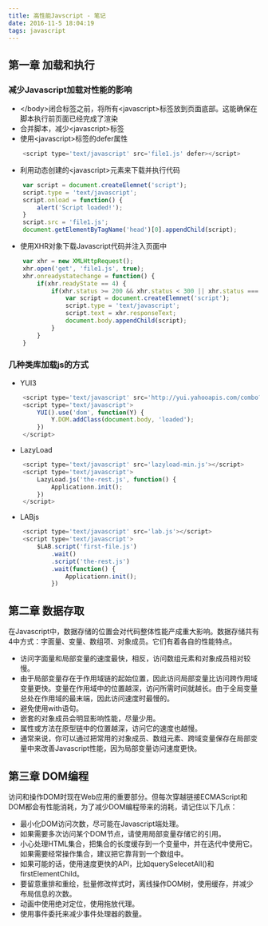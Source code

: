```yaml
---
title: 高性能Javscript - 笔记
date: 2016-11-5 18:04:19
tags: javascript
---
```


## 第一章 加载和执行

### 减少Javascript加载对性能的影响

- &lt;/body>闭合标签之前，将所有&lt;javascript>标签放到页面底部。这能确保在脚本执行前页面已经完成了渲染
- 合并脚本，减少&lt;javascript>标签
- 使用&lt;javascript>标签的defer属性
```javascript
    <script type='text/javascript' src='file1.js' defer></script>
```

<!--more-->

- 利用动态创建的&lt;javascript>元素来下载并执行代码
```javascript
    var script = document.createElemnet('script');
    script.type = 'text/javascript';
    script.onload = function() {
        alert('Script loaded!');
    }
    script.src = 'file1.js';
    document.getElementByTagName('head')[0].appendChild(script);
```
- 使用XHR对象下载Javascript代码并注入页面中
```javascript
    var xhr = new XMLHttpRequest();
    xhr.open('get', 'file1.js', true);
    xhr.onreadystatechange = function() {
        if(xhr.readyState == 4) {
            if(xhr.status >= 200 && xhr.status < 300 || xhr.status === 304) {
                var script = document.createElemnet('script');
                script.type = 'text/javascript';
                script.text = xhr.responseText;
                document.body.appendChild(script);
            }
        }
    }
```

### 几种类库加载js的方式
- YUI3
```javascript
    <script type='text/javascript' src='http://yui.yahooapis.com/combo?3.0.0/build/yui/yui-min.js'></script>
    <script type='text/javascript'>
        YUI().use('dom', function(Y) {
            Y.DOM.addClass(document.body, 'loaded');
        })
    </script>
```
- LazyLoad
```javascript
    <script type='text/javascript' src='lazyload-min.js'></script>
    <script type='text/javascript'>
        LazyLoad.js('the-rest.js', function() {
            Applicationn.init();
        })
    </script>
```
- LABjs
```javascript
    <script type='text/javascript' src='lab.js'></script>
    <script type='text/javascript'> 
        $LAB.script('first-file.js')
            .wait()
            .script('the-rest.js')
            .wait(function() {
                Applicationn.init();
            })
```

## 第二章 数据存取

在Javascript中，数据存储的位置会对代码整体性能产成重大影响。数据存储共有4中方式：字面量、变量、数组项、对象成员。它们有着各自的性能特点。


- 访问字面量和局部变量的速度最快，相反，访问数组元素和对象成员相对较慢。
- 由于局部变量存在于作用域链的起始位置，因此访问局部变量比访问跨作用域变量更快。变量在作用域中的位置越深，访问所需时间就越长。由于全局变量总处在作用域的最末端，因此访问速度时最慢的。
- 避免使用with语句。
- 嵌套的对象成员会明显影响性能，尽量少用。
- 属性或方法在原型链中的位置越深，访问它的速度也越慢。
- 通常来说，你可以通过把常用的对象成员、数组元素、跨域变量保存在局部变量中来改善Javascript性能，因为局部变量访问速度更快。

## 第三章 DOM编程

访问和操作DOM时现在Web应用的重要部分。但每次穿越链接ECMAScript和DOM都会有性能消耗，为了减少DOM编程带来的消耗，请记住以下几点：

- 最小化DOM访问次数，尽可能在Javascript端处理。
- 如果需要多次访问某个DOM节点，请使用局部变量存储它的引用。
- 小心处理HTML集合，把集合的长度缓存到一个变量中，并在迭代中使用它。如果需要经常操作集合，建议把它靠背到一个数组中。
- 如果可能的话，使用速度更快的API，比如querySelecetAll()和firstElementChild。
- 要留意重排和重绘，批量修改样式时，离线操作DOM树，使用缓存，并减少布局信息的次数。
- 动画中使用绝对定位，使用拖放代理。
- 使用事件委托来减少事件处理器的数量。